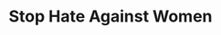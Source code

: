 ---
title: Stop Hate Against Women
ref: share08
fbCover: /frontend/img/share/08/fb.png
layout: share
---
